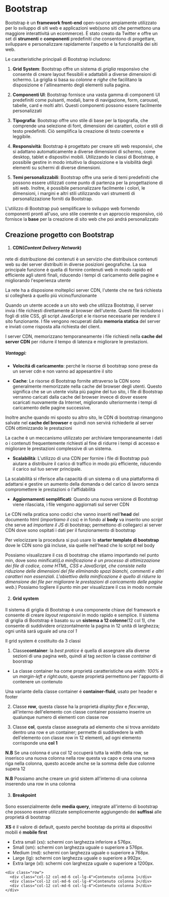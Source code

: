 # Bootstrap
Bootstrap è un **framework front-end** open-source ampiamente utilizzato per lo sviluppo di siti web e applicazioni web(sono siti che permettono una maggiore interattivitá un ecommerce). È stato creato da Twitter e offre un set di **strumenti** e **componenti** predefiniti che consentono di progettare, sviluppare e personalizzare rapidamente l'aspetto e la funzionalità dei siti web.

Le caratteristiche principali di Bootstrap includono:

1. **Grid System**: Bootstrap offre un sistema di *griglia* responsivo che consente di creare layout flessibili e adattabili a diverse dimensioni di schermo. La griglia si basa su *colonne* e *righe* che facilitano la disposizione e l'allineamento degli elementi sulla pagina.

2. **Componenti UI**: Bootstrap fornisce una vasta gamma di componenti UI predefiniti come pulsanti, modali, barre di navigazione, form, carousel, tabelle, card e molti altri. Questi componenti possono essere facilmente personalizzati

3. **Tipografia**: Bootstrap offre uno stile di base per la tipografia, che comprende una selezione di font, dimensioni dei caratteri, colori e stili di testo predefiniti. Ciò semplifica la creazione di testo coerente e leggibile.

4. **Responsività**: Bootstrap è progettato per creare siti web responsivi, che si adattano automaticamente a diverse dimensioni di schermo, come desktop, tablet e dispositivi mobili. Utilizzando le classi di Bootstrap, è possibile gestire in modo intuitivo la disposizione e la visibilità degli elementi su schermi di diverse dimensioni.

5. **Temi personalizzabili**: Bootstrap offre una serie di temi predefiniti che possono essere utilizzati come punto di partenza per la progettazione di siti web. Inoltre, è possibile personalizzare facilmente i colori, le dimensioni, i margini e altri stili utilizzando vari strumenti di personalizzazione forniti da Bootstrap.

L'utilizzo di Bootstrap può semplificare lo sviluppo web fornendo componenti pronti all'uso, uno stile coerente e un approccio responsivo, ció fornisce la **base** per la creazione di sito web che poi andrá personalizzato

## Creazione progetto con Bootstrap

1. #### **CDN**(*Content Delivery Network*)
rete di distribuzione dei contenuti è un servizio che distribuisce contenuti web su dei server distribuiti in diverse posizioni geografiche. La sua principale funzione è quella di fornire contenuti web in modo rapido ed efficiente agli utenti finali, riducendo i tempi di caricamento delle pagine e migliorando l'esperienza utente

La rete ha a disposione molteplici server CDN, l'utente che ne fará richiesta si collegherá a quello piú vicino/funzionante

Quando un utente accede a un sito web che utilizza Bootstrap, il server invia i file richiesti direttamente al browser dell'utente. Questi file includono i fogli di stile CSS, gli script JavaScript e le risorse necessarie per rendere il sito funzionante. I file vengono recuperati dalla **memoria statica** del server e inviati come risposta alla richiesta del client.

I server CDN, memorizzano temporaneamente i file richiesti nella **cache del server CDN** per ridurre il tempo di latenza e migliorare le prestazioni.


##### Vantaggi:

* **Velocitá di caricamento**: perché le risorse di bootstrap sono prese da un server cdn e non vanno ad appesantire il sito

* **Cache**: Le risorse di Bootstrap fornite attraverso la CDN sono generalmente memorizzate nella cache del browser degli utenti. Questo significa che se un utente visita più pagine del tuo sito, i file di Bootstrap verranno caricati dalla cache del browser invece di dover essere scaricati nuovamente da Internet, migliorando ulteriormente i tempi di caricamento delle pagine successive.

Inoltre anche quando mi sposto su altro sito, le CDN di bootstrap rimangono salvate nel **cache del browser** e quindi non servirá richiederle al server CDN ottimizzando le prestazioni

La cache è un meccanismo utilizzato per archiviare temporaneamente i dati o i contenuti frequentemente richiesti al fine di ridurre i tempi di accesso e migliorare le prestazioni complessive di un sistema.

* **Scalabilità**: L'utilizzo di una CDN per fornire i file di Bootstrap può aiutare a distribuire il carico di traffico in modo più efficiente, riducendo il carico sul tuo server principale.

La scalabilità si riferisce alla capacità di un sistema o di una piattaforma di adattarsi e gestire un aumento della domanda o del carico di lavoro senza compromettere le prestazioni o l'affidabilità

* **Aggiornamenti semplificati**: Quando una nuova versione di Bootstrap viene rilasciata, i file vengono aggiornati sul server CDN

Le CDN nella pratica sono codici che vanno inseriti nell'**head** del documento html (*importiamo il css*) e in fondo al **body** va inserito uno *script* che serve ad *importare il JS* di bootstrap; permettono di collegarci ai server CDN dove sono ospitati i dati per il funzionamento di bootstrap

Per velocizzare la procedura si puó usare lo **starter template di bootstrap** dove le CDN sono giá incluse, sia quelle nell'head che lo script nel body

Possiamo visualizzare il css di bootstrap che stiamo importando nel punto min, dove sono minificati(*La minificazione è un processo di ottimizzazione dei file di codice, come HTML, CSS e JavaScript, che consiste nella riduzione delle dimensioni del file eliminando spazi bianchi, commenti e altri caratteri non essenziali. L'obiettivo della minificazione è quello di ridurre la dimensione dei file per migliorare le prestazioni di caricamento delle pagine web*.)
Possiamo togliere il punto min per visualizzare il css in modo normale

2. #### Grid system

Il sistema di griglia di Bootstrap è una componente chiave del framework e consente di creare *layout responsivi* in modo rapido e semplice. Il sistema di griglia di Bootstrap è basato su un **sistema a 12 colonne**(12 col 1), che consente di suddividere orizzontalmente la pagina in 12 unità di larghezza; ogni unitá sará uguale ad una *col 1*

Il grid system é costituito da 3 classi

1.  Classe**container**: la *best pratice* é quella di assegnare alla diverse sezioni di una pagina web, quindi al tag *section* la classe *container* di boorstrap

* La classe container ha come proprietá caratteristiche una *width: 100%* e un *margin-left e right:auto*, queste proprietá permettono per l'appunto di contenere un contenuto

Una variante della classe container é **container-fluid**, usato per header e footer

2. Classe **row**, questa classe ha la proprietá *display:flex* e *flex:wrap*, all'interno dell'elemento con classe container possiamo inserire un qualunque numero di elementi con classe row

3. Classe **col**, questa classe assegnata ad elemento che si trova annidato dentro una row e un container; permette di suddivedere la with dell'elemento con classe row in 12 elementi, ad ogni elemento corrisponde una **col 1**

**N.B** Se una colonna é una col 12 occuperá tutta la width della row, se inserisco una nuova colonna nella row questa va capo e crea una nuova riga nella colonna, questo accede anche se la somma delle due colonne supera 12

**N.B** Possiamo anche creare un grid sistem all'interno di una colonna inserendo una row in una colonna

3. #### Breakpoint
Sono essenzialmente delle **media query**, integrate all'interno di bootstrap che possono essere utilizzate semplicemente aggiungendo dei **suffissi** alle proprietá di bootstrap

**XS** é il valore di default, questo perché bootstap da priritá ai dispositivi mobili é **mobile first**

* Extra small (xs): schermi con larghezza inferiore a 576px.
* Small (sm): schermi con larghezza uguale o superiore a 576px.
* Medium (md): schermi con larghezza uguale o superiore a 768px.
* Large (lg): schermi con larghezza uguale o superiore a 992px.
* Extra large (xl): schermi con larghezza uguale o superiore a 1200px.

```
<div class="row">
  <div class="col-12 col-md-6 col-lg-4">Contenuto colonna 1</div>
  <div class="col-12 col-md-6 col-lg-4">Contenuto colonna 2</div>
  <div class="col-12 col-md-6 col-lg-4">Contenuto colonna 3</div>
</div>
```
